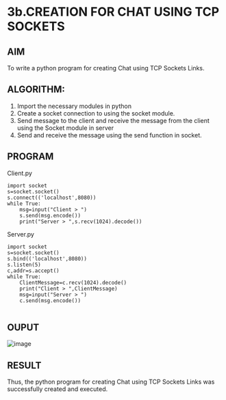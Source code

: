# 3b.CREATION FOR CHAT USING TCP SOCKETS
## AIM
To write a python program for creating Chat using TCP Sockets Links.
## ALGORITHM:
1. Import the necessary modules in python
2. Create a socket connection to using the socket module.
3. Send message to the client and receive the message from the client using the Socket module in
 server
4. Send and receive the message using the send function in socket.
   
## PROGRAM
Client.py
```
import socket 
s=socket.socket() 
s.connect(('localhost',8080)) 
while True: 
    msg=input("Client > ") 
    s.send(msg.encode()) 
    print("Server > ",s.recv(1024).decode())

```
Server.py
```
import socket 
s=socket.socket() 
s.bind(('localhost',8080)) 
s.listen(5) 
c,addr=s.accept() 
while True: 
    ClientMessage=c.recv(1024).decode() 
    print("Client > ",ClientMessage) 
    msg=input("Server > ") 
    c.send(msg.encode()) 


```
## OUPUT
![image](https://github.com/user-attachments/assets/b1848721-3f9e-4eb5-949b-5613fb7d254f)


## RESULT
Thus, the python program for creating Chat using TCP Sockets Links was successfully 
created and executed.
